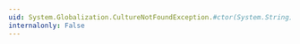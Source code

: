 ```yaml
---
uid: System.Globalization.CultureNotFoundException.#ctor(System.String)
internalonly: False
---
```

